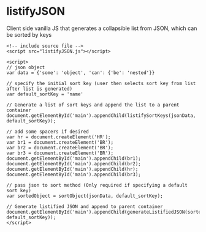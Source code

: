 # listifyJSON
Client side vanilla JS that generates a collapsible list from JSON, which can be sorted by keys

    <!-- include source file -->
    <script src="listifyJSON.js"></script>
    
    <script>
    // json object
    var data = {'some': 'object', 'can': {'be': 'nested'}} 
    
    // specify the initial sort key (user then selects sort key from list after list is generated)
    var default_sortKey = 'name'  
    
    // Generate a list of sort keys and append the list to a parent container
    document.getElementById('main').appendChild(listifySortKeys(jsonData, default_sortKey));  
    
    // add some spacers if desired
    var hr = document.createElement('HR'); 
    var br1 = document.createElement('BR');
    var br2 = document.createElement('BR');
    var br3 = document.createElement('BR');
    document.getElementById('main').appendChild(br1);
    document.getElementById('main').appendChild(br2);
    document.getElementById('main').appendChild(hr);
    document.getElementById('main').appendChild(br3);
    
    // pass json to sort method (Only required if specifying a default sort key)
    var sortedObject = sortObject(jsonData, default_sortKey);
    
    // Generate listified JSON and append to parent container
    document.getElementById('main').appendChild(generateListifiedJSON(sortedObject, default_sortKey));
    </script>
